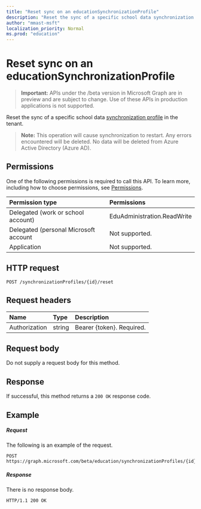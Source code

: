 ```yaml
---
title: "Reset sync on an educationSynchronizationProfile"
description: "Reset the sync of a specific school data synchronization profile in the tenant."
author: "mmast-msft"
localization_priority: Normal
ms.prod: "education"
---
```


# Reset sync on an educationSynchronizationProfile

> **Important:** APIs under the /beta version in Microsoft Graph are in preview and are subject to change. Use of these APIs in production applications is not supported.

Reset the sync of a specific school data [synchronization profile](../resources/educationsynchronizationprofile.md) in the tenant.

> **Note:** This operation will cause synchronization to restart. Any errors encountered will be deleted. No data will be deleted from Azure Active Directory (Azure AD). 

## Permissions
One of the following permissions is required to call this API. To learn more, including how to choose permissions, see [Permissions](/graph/permissions-reference).

| Permission type | Permissions |
|:-----------|:----------|
| Delegated (work or school account) | EduAdministration.ReadWrite |
|Delegated (personal Microsoft account|Not supported.|
|Application|Not supported.|

## HTTP request
<!-- { "blockType": "ignored" } -->
```http
POST /synchronizationProfiles/{id}/reset
```

## Request headers
| Name       | Type | Description|
|:-----------|:------|:----------|
| Authorization  | string  | Bearer {token}. Required.  |

## Request body
Do not supply a request body for this method.
## Response
If successful, this method returns a `200 OK` response code.

## Example
##### Request
The following is an example of the request.
<!-- {
  "blockType": "request",
  "name": "post_educationSynchronizationProfile_reset"
}-->
```http
POST https://graph.microsoft.com/beta/education/synchronizationProfiles/{id}/reset
```

##### Response

There is no response body.

<!-- {
  "blockType": "response",
  "name": "post_educationSynchronizationProfile_reset"
}-->
```
HTTP/1.1 200 OK
```
